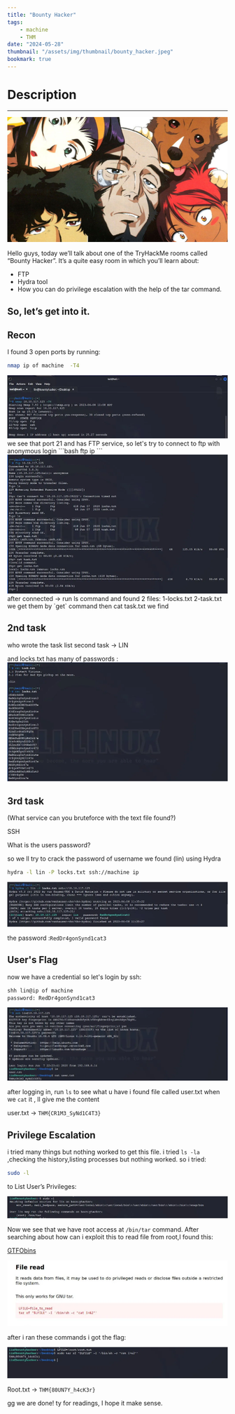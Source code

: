 ```yaml
---
title: "Bounty Hacker"
tags:
    - machine
    - THM
date: "2024-05-28"
thumbnail: "/assets/img/thumbnail/bounty_hacker.jpeg"
bookmark: true
---
```

# Description
---

<img src="/assets/img/thumbnail/bounty_hacker.jpeg" alt="Bounty Hacker">


Hello guys, today we’ll talk about one of the TryHackMe rooms called “Bounty Hacker”. It’s a quite easy room in which you’ll learn about:

- FTP
- Hydra tool
- How you can do privilege escalation with the help of the tar command.

So, let’s get into it.
---

## Recon

I found 3 open ports by running:

```bash
nmap ip of machine  -T4
```
<img src="/assets/img/machines/bounty_hacker/nmap.jpg" alt="Bounty Hacker">
we see that port 21  and has FTP service, so let's try to connect to ftp with anonymous login
```bash
ftp ip
```
<img src="/assets/img/machines/bounty_hacker/ftp.jpg" alt="Bounty Hacker">
after connected -> run ls command and  found 2 files:
1-locks.txt
2-task.txt
we get them by `get` command then cat task.txt we find

## 2nd task

who wrote the task list
second task → LIN

and locks.txt has many of passwords :
<img src="/assets/img/machines/bounty_hacker/pass.jpg" alt="Bounty Hacker">

## 3rd task 
(What service can you bruteforce with the text file found?)

SSH

What is the users password?

so we ll try to crack the password of username we found (lin) using Hydra
```bash
hydra -l lin -P locks.txt ssh://machine ip 
```
<img src="/assets/img/machines/bounty_hacker/hydra.jpg" alt="Bounty Hacker">

the password :`RedDr4gonSynd1cat3`

## User's Flag

now we have a credential so let's login by ssh:
```bash
shh lin@ip of machine
password: RedDr4gonSynd1cat3
```
<img src="/assets/img/machines/bounty_hacker/user.jpg" alt="Bounty Hacker">

after logging in, run `ls` to see what u have
i found file called user.txt when we `cat` it , ll give me the content

user.txt → `THM{CR1M3_SyNd1C4T3}`

## Privilege Escalation

i tried many things but nothing worked to get this file.
i tried `ls -la` ,checking the history,listing processes but nothing worked. so i tried:
```bash
sudo -l
```
to List User’s Privileges:

<img src="/assets/img/machines/bounty_hacker/sudo.jpg" alt="Bounty Hacker">

Now we see that we have root access at `/bin/tar` command.
 After searching about how can i exploit this to read file from root,I found this:

<a href="https://gtfobins.github.io/gtfobins/tar/">GTFObins</a>


<img src="/assets/img/machines/bounty_hacker/gtf.jpg" alt="Bounty Hacker">

after i ran these commands i got the flag:

<img src="/assets/img/machines/bounty_hacker/flag.jpg" alt="Bounty Hacker">

Root.txt → `THM{80UN7Y_h4cK3r}`

gg we are done! ty for readings, I hope it make sense.

